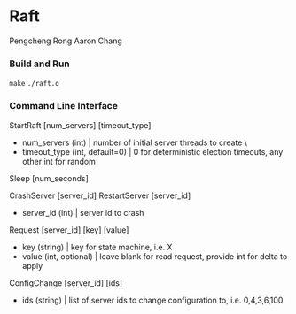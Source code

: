 # Raft
Pengcheng Rong
Aaron Chang

### Build and Run
```make```
```./raft.o```

### Command Line Interface
StartRaft [num_servers] [timeout_type]
   - num_servers (int)             | number of initial server threads to create \
   - timeout_type (int, default=0) | 0 for deterministic election timeouts, any other int for random

Sleep [num_seconds]

CrashServer [server_id]
RestartServer [server_id]
   - server_id (int)               | server id to crash

Request [server_id] [key] [value]
   - key (string)                  | key for state machine, i.e. X
   - value (int, optional)         | leave blank for read request, provide int for delta to apply

ConfigChange [server_id] [ids]
   - ids (string)                  | list of server ids to change configuration to, i.e. 0,4,3,6,100
